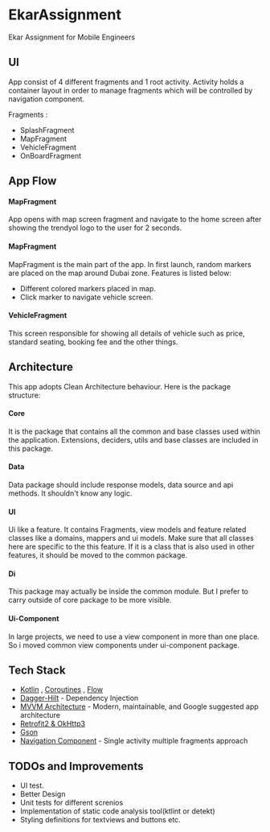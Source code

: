 # EkarAssignment
Ekar Assignment for Mobile Engineers

## UI
App consist of 4 different fragments and 1 root activity. Activity holds a container layout in order to manage fragments which will be controlled by navigation component.

Fragments :
* SplashFragment
* MapFragment
* VehicleFragment
* OnBoardFragment

## App Flow
#### MapFragment
App opens with map screen fragment and ​navigate to the home screen after showing the trendyol logo to the user for 2 seconds.

#### MapFragment
MapFragment is the main part of the app. In first launch, random markers are placed on the map around Dubai zone. Features is listed below:
* Different colored markers placed in map.
* Click marker to navigate vehicle screen.

#### VehicleFragment
This screen responsible for showing all details of vehicle such as price, standard seating, booking fee and the other things.

## Architecture
This app adopts Clean Architecture behaviour. Here is the package structure:

#### Core
It is the package that contains all the common and base classes used within the application. 
Extensions, deciders, utils and base classes are included in this package.

#### Data
Data package should include response models, data source and api methods. It shouldn't know any logic.

#### UI 
Ui like a feature. It contains Fragments, view models and feature related classes like a domains, mappers and ui models.
Make sure that all classes here are specific to the this feature. If it is a class that is also used in other features, it should be moved to the common package.

#### Di
This package may actually be inside the common module. But I prefer to carry outside of core package to be more visible. 

#### Ui-Component
In large projects, we need to use a view component in more than one place. So i moved common view components under ui-component package.

## Tech Stack
* [Kotlin](https://kotlinlang.org/) , [Coroutines](https://github.com/Kotlin/kotlinx.coroutines) , [Flow](https://kotlin.github.io/kotlinx.coroutines/kotlinx-coroutines-core/kotlinx.coroutines.flow/)
* [Dagger-Hilt](https://developer.android.com/training/dependency-injection/hilt-android) - Dependency Injection
* [MVVM Architecture](https://developer.android.com/jetpack/guide) - Modern, maintainable, and Google suggested app architecture
* [Retrofit2 & OkHttp3](https://github.com/square/retrofit)
* [Gson](https://github.com/google/gson)
* [Navigation Component](https://developer.android.com/guide/navigation) - Single activity multiple fragments approach


## TODOs and Improvements
- UI test.
- Better Design
- Unit tests for different screnios
- Implementation of static code analysis tool(ktlint or detekt)
- Styling definitions for textviews and buttons etc.
